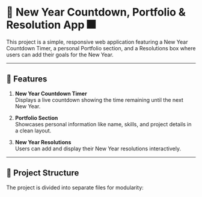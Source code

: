 # 🎉 New Year Countdown, Portfolio & Resolution App 🎆

This project is a simple, responsive web application featuring a New Year Countdown Timer, a personal Portfolio section, and a Resolutions box where users can add their goals for the New Year.

---

## 🚀 Features

1. **New Year Countdown Timer**  
   Displays a live countdown showing the time remaining until the next New Year.

2. **Portfolio Section**  
   Showcases personal information like name, skills, and project details in a clean layout.

3. **New Year Resolutions**  
   Users can add and display their New Year resolutions interactively.

---

## 📂 Project Structure

The project is divided into separate files for modularity:

